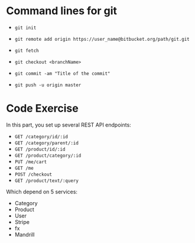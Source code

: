 # Command lines for git

* `git init`
* `git remote add origin https://user_name@bitbucket.org/path/git.git`
* `git fetch`
* `git checkout <branchName>`

* `git commit -am "Title of the commit"`
* `git push -u origin master`


# Code Exercise

In this part, you set up several REST API endpoints:

* `GET /category/id/:id`
* `GET /category/parent/:id`
* `GET /product/id/:id`
* `GET /product/category/:id`
* `PUT /me/cart`
* `GET /me`
* `POST /checkout`
* `GET /product/text/:query`

Which depend on 5 services:

* Category
* Product
* User
* Stripe
* fx
* Mandrill